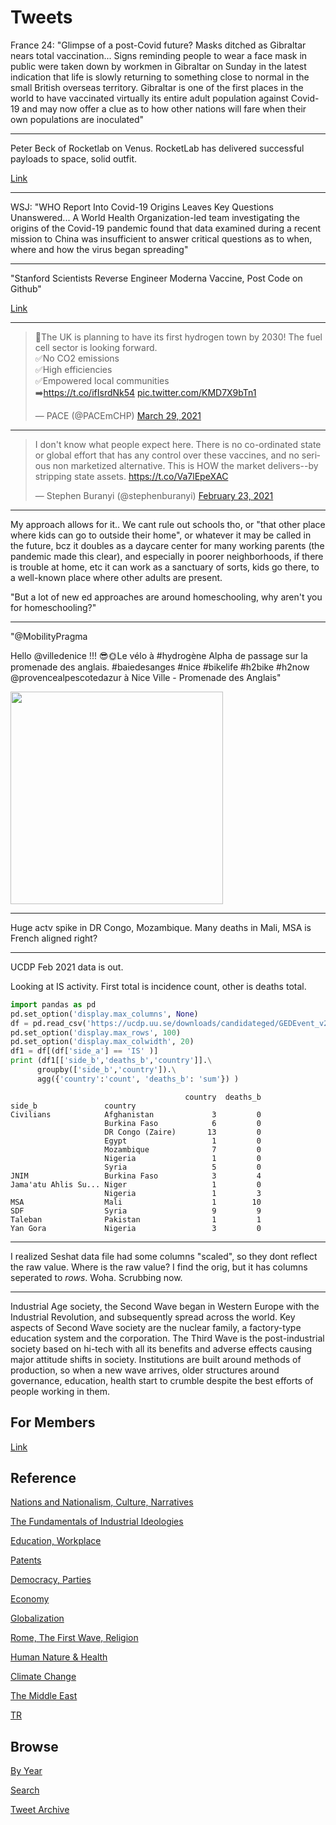 # Tweets

France 24: "Glimpse of a post-Covid future? Masks ditched as Gibraltar
nears total vaccination... Signs reminding people to wear a face mask
in public were taken down by workmen in Gibraltar on Sunday in the
latest indication that life is slowly returning to something close to
normal in the small British overseas territory. Gibraltar is one of
the first places in the world to have vaccinated virtually its entire
adult population against Covid-19 and may now offer a clue as to how
other nations will fare when their own populations are inoculated"

---

Peter Beck of Rocketlab on Venus. RocketLab has delivered successful
payloads to space, solid outfit. 

[Link](https://youtu.be/SjuxmH7eWHc?t=1581)

---

WSJ: "WHO Report Into Covid-19 Origins Leaves Key Questions
Unanswered... A World Health Organization-led team investigating the
origins of the Covid-19 pandemic found that data examined during a
recent mission to China was insufficient to answer critical questions
as to when, where and how the virus began spreading"

---

"Stanford Scientists Reverse Engineer Moderna Vaccine, Post Code on Github"

[Link](https://www.vice.com/amp/en/article/7k9gya/stanford-scientists-reverse-engineer-moderna-vaccine-post-code-on-github)

---

<blockquote class="twitter-tweet"><p lang="en" dir="ltr">📢The UK is planning to have its first hydrogen town by 2030! The fuel cell sector is looking forward.<br>✅No CO2 emissions<br>✅High efficiencies<br>✅Empowered local communities<br>➡️<a href="https://t.co/ifIsrdNk54">https://t.co/ifIsrdNk54</a> <a href="https://t.co/KMD7X9bTn1">pic.twitter.com/KMD7X9bTn1</a></p>&mdash; PACE (@PACEmCHP) <a href="https://twitter.com/PACEmCHP/status/1376496265337450496?ref_src=twsrc%5Etfw">March 29, 2021</a></blockquote> <script async src="https://platform.twitter.com/widgets.js" charset="utf-8"></script>

---

<blockquote class="twitter-tweet"><p lang="en" dir="ltr">I don&#39;t know what people expect here. There is no co-ordinated state or global effort that has any control over these vaccines, and no serious non marketized alternative. This is HOW the market delivers--by stripping state assets. <a href="https://t.co/Va7lEpeXAC">https://t.co/Va7lEpeXAC</a></p>&mdash; Stephen Buranyi (@stephenburanyi) <a href="https://twitter.com/stephenburanyi/status/1364179702831792134?ref_src=twsrc%5Etfw">February 23, 2021</a></blockquote> <script async src="https://platform.twitter.com/widgets.js" charset="utf-8"></script>

---

My approach allows for it..  We cant rule out schools tho, or "that
other place where kids can go to outside their home", or whatever it
may be called in the future, bcz it doubles as a daycare center for
many working parents (the pandemic made this clear), and especially in
poorer neighborhoods, if there is trouble at home, etc it can work as
a sanctuary of sorts, kids go there, to a well-known place where other
adults are present.

"But a lot of new ed approaches are around homeschooling, why aren't
you for homeschooling?"

---

"@MobilityPragma

Hello @villedenice !!! 😎🌞Le vélo à #hydrogène Alpha de passage sur
la promenade des anglais. #baiedesanges #nice #bikelife #h2bike #h2now
@provencealpescotedazur à Nice Ville - Promenade des Anglais"

<img width="340" src="https://pbs.twimg.com/media/ExqAP64WQAkjHK_?format=jpg&name=small"/>

---

Huge actv spike in DR Congo, Mozambique. Many deaths in Mali, MSA is
French aligned right?

---

UCDP Feb 2021 data is out.

Looking at IS activity. First total is incidence count, other is
deaths total.

```python
import pandas as pd
pd.set_option('display.max_columns', None)
df = pd.read_csv('https://ucdp.uu.se/downloads/candidateged/GEDEvent_v21_0_2.csv')
pd.set_option('display.max_rows', 100)
pd.set_option('display.max_colwidth', 20)
df1 = df[(df['side_a'] == 'IS' )]
print (df1[['side_b','deaths_b','country']].\
      groupby(['side_b','country']).\
      agg({'country':'count', 'deaths_b': 'sum'}) )
```

```text
                                       country  deaths_b
side_b               country                            
Civilians            Afghanistan             3         0
                     Burkina Faso            6         0
                     DR Congo (Zaire)       13         0
                     Egypt                   1         0
                     Mozambique              7         0
                     Nigeria                 1         0
                     Syria                   5         0
JNIM                 Burkina Faso            3         4
Jama'atu Ahlis Su... Niger                   1         0
                     Nigeria                 1         3
MSA                  Mali                    1        10
SDF                  Syria                   9         9
Taleban              Pakistan                1         1
Yan Gora             Nigeria                 3         0
```

---

I realized Seshat data file had some columns "scaled", so they dont reflect
the raw value. Where is the raw value? I find the orig, but it has columns
seperated to *rows*. Woha. Scrubbing now.

---

Industrial Age society, the Second Wave began in Western Europe with
the Industrial Revolution, and subsequently spread across the
world. Key aspects of Second Wave society are the nuclear family, a
factory-type education system and the corporation. The Third Wave is
the post-industrial society based on hi-tech with all its benefits and
adverse effects causing major attitude shifts in society. Institutions
are built around methods of production, so when a new wave arrives,
older structures around governance, education, health start to crumble
despite the best efforts of people working in them.

## For Members

[Link](https://thirdwave-members.herokuapp.com)

## Reference

[Nations and Nationalism, Culture, Narratives](/2013/02/nations-and-nationalism.md)

[The Fundamentals of Industrial Ideologies](/2011/04/fundamentals-of-industrial-ideologies.md)

[Education, Workplace](2017/09/education-workplace.md)

[Patents](/2018/09/patents.md)

[Democracy, Parties](/2016/11/democracy.md)

[Economy](/2018/05/economy.md)

[Globalization](/2018/09/globalization.md)

[Rome, The First Wave, Religion](/2017/12/rome.md)

[Human Nature & Health](/2020/07/human-nature.md)

[Climate Change](/2018/12/climate.md)

[The Middle East](/2019/07/middleeast.md)

[TR](../tr)

## Browse

[By Year](years.md)

[Search](search.html)

[Tweet Archive](/tweets/README.md)


